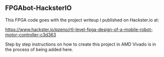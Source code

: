## FPGAbot-HacksterIO

This FPGA code goes with the project writeup I published on Hackster.io at:

https://www.hackster.io/pzeno/rtl-level-fpga-design-of-a-mobile-robot-motor-controller-c3d363

Step by step instructions on how to create this project in AMD Vivado is in the process of being added here.

